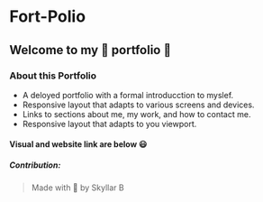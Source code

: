 # Fort-Polio
## Welcome to my 🌟 portfolio 🌟

### About this Portfolio
* A deloyed portfolio with a formal introducction to myslef.
* Responsive layout that adapts to various screens and devices.
* Links to sections about me, my work, and how to contact me.
* Responsive layout that adapts to you viewport.

#### Visual and website link are below 😃



##### Contribution:
> Made with 💖 by Skyllar B
